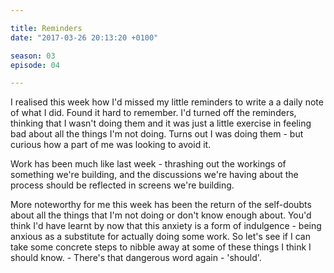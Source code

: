 ```yaml
---

title: Reminders
date: "2017-03-26 20:13:20 +0100"

season: 03
episode: 04

---
```


I realised this week how I'd missed my little reminders to write a a daily note of what I did. Found it hard to remember. I'd turned off the reminders, thinking that I wasn't doing them and it was just a little exercise in feeling bad about all the things I'm not doing. Turns out I was doing them - but curious how a part of me was looking to avoid it.

Work has been much like last week - thrashing out the workings of something we're building, and the discussions we're having about the process should be reflected in screens we're building.

More noteworthy for me this week has been the return of the self-doubts about all the things that I'm not doing or don't know enough about. You'd think I'd have learnt by now that this anxiety is a form of indulgence - being anxious as a substitute for actually doing some work. So let's see if I can take some concrete steps to nibble away at some of these things I think I should know. - There's that dangerous word again - 'should'.
